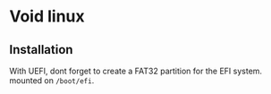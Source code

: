 # Void linux

## Installation

With UEFI, dont forget to create a FAT32 partition for the EFI system. mounted on `/boot/efi`.

